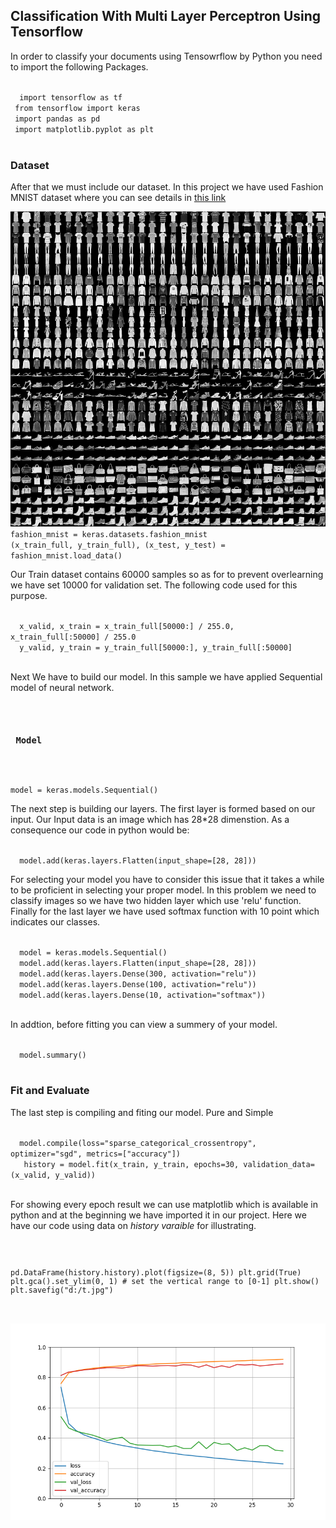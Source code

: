  <h2> Classification With Multi Layer Perceptron Using Tensorflow </h2>
 
 <p> In order to classify your documents using Tensowrflow by Python you need to import the following Packages. </p>
 <code>
  import tensorflow as tf
 from tensorflow import keras
 import pandas as pd
 import matplotlib.pyplot as plt
 </code>
 
 <H3> Dataset </H3>
 
 <p> After that we must include our dataset. In this project we have used Fashion MNIST dataset where you can see details in <a href='https://keras.io/api/datasets/fashion_mnist/'> this link </a> </p>
 
 <img src='https://raw.githubusercontent.com/AIAML/Multi_Layer_perceptron_using_Tensorflow/master/fashion-mnist-sprite.png' style='width:800px' /> 
<code> fashion_mnist = keras.datasets.fashion_mnist
(x_train_full, y_train_full), (x_test, y_test) = fashion_mnist.load_data()
</code>
<p> Our Train dataset contains 60000 samples so as for to prevent overlearning we have set 10000 for validation set. The following code used for this purpose. </p>

<code>
  x_valid, x_train = x_train_full[50000:] / 255.0, x_train_full[:50000] / 255.0
  y_valid, y_train = y_train_full[50000:], y_train_full[:50000]
 </code>
 
 <p> Next We have to build our model. In this sample we have applied Sequential model of neural network.  </p>
 
 <code> 
 <h3> Model </h3>
 
model = keras.models.Sequential()
</code>
<p> The next step is building our layers. The first layer is formed based on our input. Our Input data is an image which has 28*28 dimenstion. As a consequence our code in python would be:  </p>

<code> 
  model.add(keras.layers.Flatten(input_shape=[28, 28]))
</code>
 
 <p> For selecting your model you have to consider this issue that it takes a while to be proficient in selecting your proper model. In this problem we need to classify images so we have two hidden layer which use 'relu' function. Finally for the last layer we have used softmax function with 10 point which indicates our classes.  </p>
 
 <code>
  model = keras.models.Sequential()
  model.add(keras.layers.Flatten(input_shape=[28, 28]))
  model.add(keras.layers.Dense(300, activation="relu"))
  model.add(keras.layers.Dense(100, activation="relu"))
  model.add(keras.layers.Dense(10, activation="softmax"))
 </code>
 
 <p>
 In addtion, before fitting you can view a summery of your model.
 </p>
 <code>
  model.summary()
 </code>
 <h3> Fit and Evaluate </h3>
 <p>
 The last step is compiling and fiting our model. Pure and Simple
 </p>
 <code>
  model.compile(loss="sparse_categorical_crossentropy", optimizer="sgd", metrics=["accuracy"])
   history = model.fit(x_train, y_train, epochs=30, validation_data=(x_valid, y_valid))
 </code>

<p> 
 For showing every epoch result we can use matplotlib which is available in python and at the beginning we have imported it in our project. Here we have our code using data on <i> history varaible </i> for illustrating.
 </p>
 
 <code>
 
 pd.DataFrame(history.history).plot(figsize=(8, 5))
 plt.grid(True)
 plt.gca().set_ylim(0, 1)  # set the vertical range to [0-1]
 plt.show()
 plt.savefig("d:/t.jpg")
 
 </code>
 <img src='https://raw.githubusercontent.com/AIAML/Multi_Layer_perceptron_using_Tensorflow/master/myplot.png' />
 
 
 
 
 
